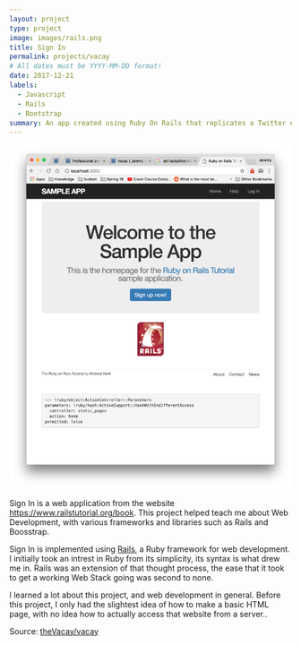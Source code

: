 ```yaml
---
layout: project
type: project
image: images/rails.png
title: Sign In
permalink: projects/vacay
# All dates must be YYYY-MM-DD format!
date: 2017-12-21
labels:
  - Javascript
  - Rails
  - Bootstrap
summary: An app created using Ruby On Rails that replicates a Twitter experience.
---
```


<img class="ui medium right floated rounded image" src="../images/homepage.png">

Sign In is a web application from the website https://www.railstutorial.org/book. This project helped teach me about Web Development, with various frameworks and libraries such as Rails and Boosstrap. 

Sign In is implemented using [Rails](http://rubyonrails.org/), a Ruby framework for web development. I initially took an intrest in Ruby from its simplicity, its syntax is what drew me in. Rails was an extension of that thought process, the ease that it took to get a working Web Stack going was second to none.

I learned a lot about this project, and web development in general. Before this project, I only had the slightest idea of how to make a basic HTML page, with no idea how to actually access that website from a server..

 
Source: <a href="https://github.com/jjnaga/sample_app"><i class="large github icon"></i>theVacay/vacay</a>

